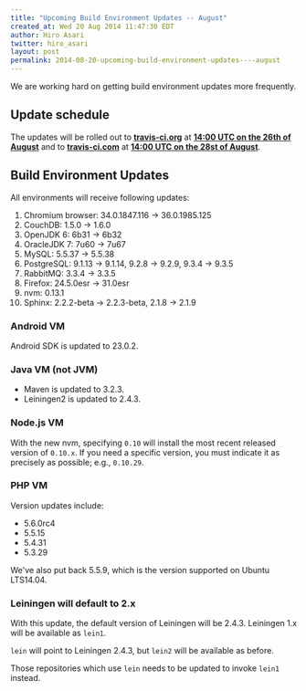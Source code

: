 ```yaml
---
title: "Upcoming Build Environment Updates -- August"
created_at: Wed 20 Aug 2014 11:47:30 EDT
author: Hiro Asari
twitter: hiro_asari
layout: post
permalink: 2014-08-20-upcoming-build-environment-updates----august
---
```


We are working hard on getting build environment updates
more frequently.

## Update schedule

The updates will be rolled out to
**[travis-ci.org](https://travis-ci.org)** at **[14:00 UTC on the 26th of August](http://everytimezone.com/#2014-8-26,120,cn3)** and
to **[travis-ci.com](https://travis-ci.com)** at **[14:00 UTC on the 28st of August](http://everytimezone.com/#2014-8-28,120,cn3)**.

## Build Environment Updates

All environments will receive following updates:

1. Chromium browser: 34.0.1847.116 → 36.0.1985.125
2. CouchDB: 1.5.0 → 1.6.0
3. OpenJDK 6: 6b31 → 6b32
4. OracleJDK 7: 7u60 → 7u67
5. MySQL: 5.5.37 → 5.5.38
6. PostgreSQL: 9.1.13 → 9.1.14, 9.2.8 → 9.2.9, 9.3.4 → 9.3.5
7. RabbitMQ: 3.3.4 → 3.3.5
8. Firefox: 24.5.0esr → 31.0esr
9. nvm: 0.13.1
10. Sphinx: 2.2.2-beta → 2.2.3-beta, 2.1.8 → 2.1.9

### Android VM

Android SDK is updated to 23.0.2.

### Java VM (not JVM)

* Maven is updated to 3.2.3.
* Leiningen2 is updated to 2.4.3.


### Node.js VM

With the new nvm, specifying `0.10` will install
the most recent released version of `0.10.x`.
If you need a specific version, you must indicate it as
precisely as possible; e.g., `0.10.29`.

### PHP VM

Version updates include:

* 5.6.0rc4
* 5.5.15
* 5.4.31
* 5.3.29

We've also put back 5.5.9, which is the version supported on Ubuntu LTS14.04.

### Leiningen will default to 2.x

With this update, the default version of Leiningen will be 2.4.3.
Leiningen 1.x will be available as `lein1`.

`lein` will point to Leiningen 2.4.3, but `lein2` will be available as before.

Those repositories which use `lein` needs to be updated to invoke `lein1` instead.
